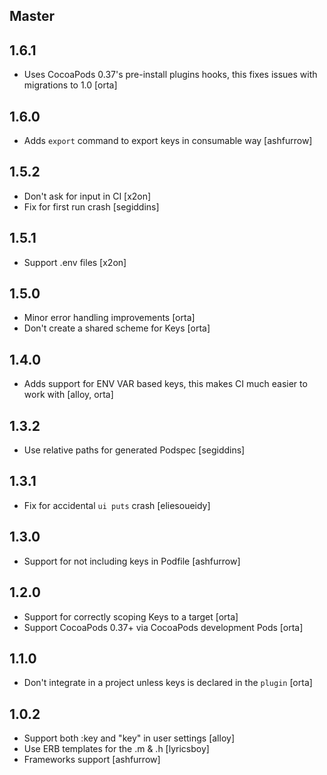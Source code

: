 ## Master

## 1.6.1

* Uses CocoaPods 0.37's pre-install plugins hooks, this fixes issues with migrations to 1.0 [orta]

## 1.6.0

* Adds `export` command to export keys in consumable way [ashfurrow]

## 1.5.2

* Don't ask for input in CI [x2on]
* Fix for first run crash [segiddins]

## 1.5.1

* Support .env files [x2on]

## 1.5.0

* Minor error handling improvements [orta]
* Don't create a shared scheme for Keys [orta]

## 1.4.0

* Adds support for ENV VAR based keys, this makes CI much easier to work with [alloy, orta]

## 1.3.2

* Use relative paths for generated Podspec [segiddins]

## 1.3.1

* Fix for accidental `ui puts` crash [eliesoueidy]

## 1.3.0

* Support for not including keys in Podfile [ashfurrow]

## 1.2.0

* Support for correctly scoping Keys to a target [orta]
* Support CocoaPods 0.37+ via CocoaPods development Pods [orta]

## 1.1.0

* Don't integrate in a project unless keys is declared in the `plugin` [orta]

## 1.0.2

* Support both :key and "key" in user settings [alloy]
* Use ERB templates for the .m & .h [lyricsboy]
* Frameworks support [ashfurrow]
